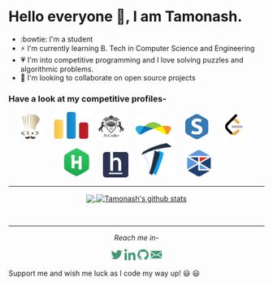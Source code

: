 <h1 align="left">Hello everyone 👋, I am Tamonash.</h1>


- :bowtie: I'm a student
- ⚡ I'm currently learning B. Tech in Computer Science and Engineering
- :heartpulse: I'm into competitive programming and I love solving puzzles and algorithmic problems.  
- 👯 I'm looking to collaborate on open source projects


### Have a look at my competitive profiles-

<p align="center">
  <a href="https://www.codechef.com/users/tamo11"><img alt="Codechef" width="50px" src="https://github.com/m-e-r-l-i-n/m-e-r-l-i-n/blob/master/dependencies/codechef.png" /></a> 
  &emsp;
  <a href="https://codeforces.com/profile/_merlin_"><img alt=" Codeforces" width="75px" src="https://github.com/m-e-r-l-i-n/m-e-r-l-i-n/blob/master/dependencies/codeforces.png" /></a>
  &nbsp;
  <a href="https://atcoder.jp/users/merlin"><img alt=" Atcoder" width="50px" src="https://github.com/m-e-r-l-i-n/m-e-r-l-i-n/blob/master/dependencies/atcoder.png" /></a>
  &emsp;
  <a href="https://www.topcoder.com/members/_merlin_/"><img alt=" TopCoder" width="75px" src="https://github.com/m-e-r-l-i-n/m-e-r-l-i-n/blob/master/dependencies/topcoder.png" /></a>
  &emsp;
  <a href="https://www.spoj.com/users/merlin__/"><img alt=" Spoj" width="50px" src="https://github.com/m-e-r-l-i-n/m-e-r-l-i-n/blob/master/dependencies/spoj.png" /></a>
  &emsp;
  <a href="https://leetcode.com/_merlin_/"><img alt=" Leetcode" width="50px" src="https://github.com/m-e-r-l-i-n/m-e-r-l-i-n/blob/master/dependencies/leetcode.png" /></a>
  &emsp;
  <a href="https://www.hackerrank.com/m3r1in?hr_r=1"><img alt=" Hackerrank" width="60px" src="https://github.com/m-e-r-l-i-n/m-e-r-l-i-n/blob/master/dependencies/hackerrank.png" /></a>
  &emsp;
  <a href="https://www.hackerearth.com/@merlin_"><img alt=" Hackerearth" width="50px" src="https://github.com/m-e-r-l-i-n/m-e-r-l-i-n/blob/master/dependencies/hackerearth.png" /></a>
  &emsp;
  <a href="https://toph.co/u/merIin"><img alt=" Toph" width="70px" src="https://github.com/m-e-r-l-i-n/m-e-r-l-i-n/blob/master/dependencies/toph.png" /></a>
  &emsp;
  <a href="https://tlx.toki.id/profiles/merlin"><img alt=" TLX" width="50px" src="https://github.com/m-e-r-l-i-n/m-e-r-l-i-n/blob/master/dependencies/tlx.png" /></a>
</p>

<!--
**m-e-r-l-i-n/m-e-r-l-i-n** is a ✨ _special_ ✨ repository because its `README.md` (this file) appears on your GitHub profile.

Here are some ideas to get you started:

- 🤔 I’m looking for help with 
- 💬 Ask me about ...
- 📫 How to reach me: ...
- 😄 Pronouns: ...
- ⚡ Fun fact: ...
-->

<hr>

<p align="center">
<a href="https://github.com/m-e-r-l-i-n">	
  <img align="center" src="https://github-readme-stats.vercel.app/api/top-langs/?username=m-e-r-l-i-n&theme=gotham&hide_border=true&bg_color=00000000&text_color=3498db&layout=compact" />
  <img align="center" src="https://github-readme-stats.vercel.app/api?username=m-e-r-l-i-n&show_icons=true&theme=gotham&hide_border=true&bg_color=00000000&text_color=3498db&count_private=true&icon_color=439975" alt="Tamonash's github stats"/>
</a></p>	
<br>

---

<p align="center">
  <i>Reach me in-</i>
  <p align="center">
    <a href="https://twitter.com/tamonash14"><img alt="Tamonash Chakraborty | Twitter" width="22px" src="https://github.com/m-e-r-l-i-n/m-e-r-l-i-n/blob/master/dependencies/twitter.svg" /></a>
    <a href="https://www.linkedin.com/in/tamonash-chakraborty-331546198/"><img alt=" Linkedin" width="22px" src="https://github.com/m-e-r-l-i-n/m-e-r-l-i-n/blob/master/dependencies/linkedin.svg" /></a>
    <a href="https://github.com/m-e-r-l-i-n"><img alt=" GitHub" width="22px" src="https://github.com/m-e-r-l-i-n/m-e-r-l-i-n/blob/master/dependencies/github.svg" /></a>
    <a href="mailto:tamonashchakraborty11@gmail.com"><img alt=" Mail" width="22px" src="https://github.com/m-e-r-l-i-n/m-e-r-l-i-n/blob/master/dependencies/email.svg" /></a>
  </p>
</p>

Support me and wish me luck as I code my way up! :smiley: :smiley:	
